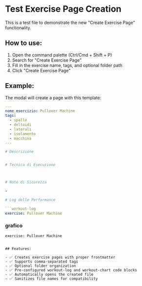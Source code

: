 # Test Exercise Page Creation

This is a test file to demonstrate the new "Create Exercise Page" functionality.

## How to use:

1. Open the command palette (Ctrl/Cmd + Shift + P)
2. Search for "Create Exercise Page"
3. Fill in the exercise name, tags, and optional folder path
4. Click "Create Exercise Page"

## Example:

The modal will create a page with this template:

````yaml
---
nome_esercizio: Pullover Machine
tags:
  - spalle
  - deltoidi
  - laterali
  - isolamento
  - macchina
---

# Descrizione


# Tecnica di Esecuzione



# Note di Sicurezza

-

# Log delle Performance

```workout-log
exercise: Pullover Machine
````

### grafico

```workout-chart
exercise: Pullover Machine
```

```

## Features:

- ✅ Creates exercise pages with proper frontmatter
- ✅ Supports comma-separated tags
- ✅ Optional folder organization
- ✅ Pre-configured workout-log and workout-chart code blocks
- ✅ Automatically opens the created file
- ✅ Sanitizes file names for compatibility
```
